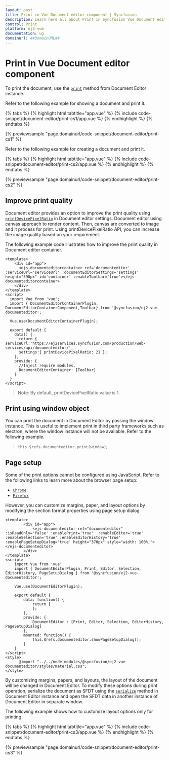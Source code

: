 ```yaml
---
layout: post
title: Print in Vue Document editor component | Syncfusion
description: Learn here all about Print in Syncfusion Vue Document editor component of Syncfusion Essential JS 2 and more.
control: Print 
platform: ej2-vue
documentation: ug
domainurl: ##DomainURL##
---
```


# Print in Vue Document editor component

To print the document, use the [`print`](https://ej2.syncfusion.com/vue/documentation/api/document-editor#print) method from Document Editor instance.

Refer to the following example for showing a document and print it.

{% tabs %}
{% highlight html tabtitle="app.vue" %}
{% include code-snippet/document-editor/print-cs1/app.vue %}
{% endhighlight %}
{% endtabs %}
        
{% previewsample "page.domainurl/code-snippet/document-editor/print-cs1" %}

Refer to the following example for creating a document and print it.

{% tabs %}
{% highlight html tabtitle="app.vue" %}
{% include code-snippet/document-editor/print-cs2/app.vue %}
{% endhighlight %}
{% endtabs %}
        
{% previewsample "page.domainurl/code-snippet/document-editor/print-cs2" %}

## Improve print quality

Document editor provides an option to improve the print quality using [`printDevicePixelRatio`](https://ej2.syncfusion.com/vue/documentation/api/document-editor/documentEditorSettingsModel/#printdevicepixelratio) in Document editor settings. Document editor using canvas approach to render content. Then, canvas are converted to image and it process for print. Using printDevicePixelRatio API, you can increase the image quality based on your requirement.

The following example code illustrates how to improve the print quality in Document editor container.

```
<template>
    <div id="app">
      <ejs-documenteditorcontainer ref='documenteditor' :serviceUrl='serviceUrl' :documentEditorSettings='settings' height="590px" id='container' :enableToolbar='true'></ejs-documenteditorcontainer>
    </div>
</template>
<script>
  import Vue from 'vue';
  import { DocumentEditorContainerPlugin, DocumentEditorContainerComponent,Toolbar} from '@syncfusion/ej2-vue-documenteditor';

  Vue.use(DocumentEditorContainerPlugin);

  export default {
    data() {
      return { serviceUrl:'https://ej2services.syncfusion.com/production/web-services/api/documenteditor/',
      settings:{ printDevicePixelRatio: 2} };
    },
    provide: {
      //Inject require modules.
      DocumentEditorContainer: [Toolbar]
    }
  }
</script>
```

>Note: By default, printDevicePixelRatio value is 1.

## Print using window object

You can print the document in Document Editor by passing the window instance. This is useful to implement print in third party frameworks such as electron, where the window instance will not be available. Refer to the following example.

> `this.$refs.documenteditor.print(window)`;

## Page setup

Some of the print options cannot be configured using JavaScript. Refer to the following links to learn more about the browser page setup:

* [`Chrome`](https://support.google.com/chrome/answer/1069693?hl=en&visit_id=1-636335333734668335-3165046395&rd=1/)
* [`Firefox`](https://support.mozilla.org/en-US/kb/how-print-web-pages-firefox/)

However, you can customize margins, paper, and layout options by modifying the section format properties using page setup dialog

```
<template>
        <div id="app">
            <ejs-documenteditor ref="documenteditor" :isReadOnly='false' :enablePrint='true'  :enableEditor='true' :enableSelection='true' :enableEditorHistory='true' :enablePageSetupDialog='true' height="370px" style="width: 100%;"></ejs-documenteditor>
        </div>
</template>
<script>
    import Vue from 'vue'
    import { DocumentEditorPlugin, Print, Editor, Selection, EditorHistory, PageSetupDialog } from '@syncfusion/ej2-vue-documenteditor';

    Vue.use(DocumentEditorPlugin);

    export default {
        data: function() {
            return {
            };
        },
        provide: {
            DocumentEditor : [Print, Editor, Selection, EditorHistory, PageSetupDialog]
        },
        mounted: function() {
            this.$refs.documenteditor.showPageSetupDialog();
        }
    }
</script>
<style>
      @import "../../node_modules/@syncfusion/ej2-vue-documenteditor/styles/material.css";
</style>
```

By customizing margins, papers, and layouts, the layout of the document will be changed in Document Editor. To modify these options during print operation, serialize the document as SFDT using the  [`serialize`](https://ej2.syncfusion.com/vue/documentation/api/document-editor#serialize) method in Document Editor instance and open the SFDT data in another instance of Document Editor in separate window.

The following example shows how to customize layout options only for printing.

{% tabs %}
{% highlight html tabtitle="app.vue" %}
{% include code-snippet/document-editor/print-cs3/app.vue %}
{% endhighlight %}
{% endtabs %}
        
{% previewsample "page.domainurl/code-snippet/document-editor/print-cs3" %}
